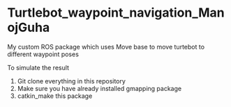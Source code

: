 # Turtlebot_waypoint_navigation_ManojGuha
My custom ROS package which uses Move base to move turtebot to different waypoint poses

To simulate the result

1. Git clone everything in this repository
2. Make sure you have already installed gmapping package
3. catkin_make this package

